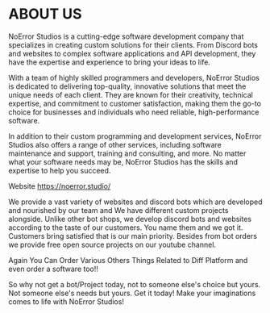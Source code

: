 <h1>ABOUT US</h1> 

NoError Studios is a cutting-edge software development company that specializes in creating custom solutions for their clients. From Discord bots and websites to complex software applications and API development, they have the expertise and experience to bring your ideas to life.

With a team of highly skilled programmers and developers, NoError Studios is dedicated to delivering top-quality, innovative solutions that meet the unique needs of each client. They are known for their creativity, technical expertise, and commitment to customer satisfaction, making them the go-to choice for businesses and individuals who need reliable, high-performance software.

In addition to their custom programming and development services, NoError Studios also offers a range of other services, including software maintenance and support, training and consulting, and more. No matter what your software needs may be, NoError Studios has the skills and expertise to help you succeed.

Website
https://noerror.studio/

 We provide a vast variety of websites and discord bots which are developed and nourished by our team and We have different custom projects alongside. Unlike other bot shops, we develop discord bots and websites according to the taste of our customers. You name them and we got it. Customers bring satisfied that is our main priority. Besides from bot orders we provide free open source projects on our youtube channel.

Again You Can Order Various Others Things Related to Diff Platform and even order a software too!!

So why not get a bot/Project today, not to someone else's choice but yours. Not someone else's needs but yours. Get it today! Make your imaginations comes to life with NoError Studios!
